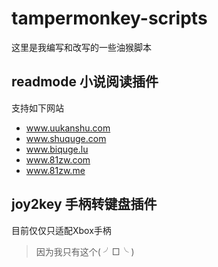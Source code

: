 # tampermonkey-scripts

这里是我编写和改写的一些油猴脚本

## readmode 小说阅读插件

支持如下网站

- www.uukanshu.com
- www.shuquge.com
- www.biquge.lu
- www.81zw.com
- www.81zw.me

## joy2key 手柄转键盘插件

目前仅仅只适配Xbox手柄

> 因为我只有这个( ╯□╰ )

